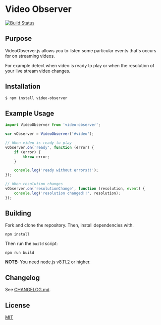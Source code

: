 # Video Observer

[![Build Status](https://travis-ci.org/morenofa/video-observer.svg?branch=master)](https://travis-ci.org/morenofa/video-observer)

## Purpose

VideoObserver.js allows you to listen some particular events that's occurs for on streaming videos. 

For example detect when video is ready to play or when the resolution of your live stream video changes.

## Installation

```bash
$ npm install video-observer
```

## Example Usage

````js
import VideoObserver from 'video-observer';

var vObserver = VideoObserver('#video');

// When video is ready to play
vObserver.on('ready', function (error) {
    if (error) {
        throw error;
    }

    console.log('ready without errors!!');
});

// When resolution changes
vObserver.on('resolutionChange', function (resolution, event) {
    console.log('resolution changed!!', resolution);
});
````

## Building

Fork and clone the repository. Then, install dependencies with. 

```
npm install
```

Then run the `build` script:

```
npm run build
```

__NOTE:__ You need node.js v8.11.2 or higher.

## Changelog

See [CHANGELOG.md](https://github.com/morenofa/video-observer/blob/master/CHANGELOG.md).


## License

<a rel="license" href="https://opensource.org/licenses/MIT">MIT</a>
